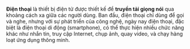 **Điện thoại** là thiết bị điện tử được thiết kế để **truyền tải giọng nói** qua khoảng cách xa giữa các người dùng. Ban đầu, điện thoại chỉ dùng để gọi và nghe, nhưng với sự phát triển của công nghệ, ngày nay điện thoại, đặc biệt là điện thoại di động (smartphone), có thể thực hiện nhiều chức năng khác như nhắn tin, truy cập Internet, chụp ảnh, quay video, và chạy hàng loạt ứng dụng thông minh.